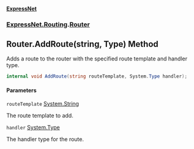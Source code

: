 #### [ExpressNet](ExpressNet.md 'ExpressNet')
### [ExpressNet.Routing](ExpressNet.Routing.md 'ExpressNet.Routing').[Router](ExpressNet.Routing.Router.md 'ExpressNet.Routing.Router')

## Router.AddRoute(string, Type) Method

Adds a route to the router with the specified route template and handler type.

```csharp
internal void AddRoute(string routeTemplate, System.Type handler);
```
#### Parameters

<a name='ExpressNet.Routing.Router.AddRoute(string,System.Type).routeTemplate'></a>

`routeTemplate` [System.String](https://docs.microsoft.com/en-us/dotnet/api/System.String 'System.String')

The route template to add.

<a name='ExpressNet.Routing.Router.AddRoute(string,System.Type).handler'></a>

`handler` [System.Type](https://docs.microsoft.com/en-us/dotnet/api/System.Type 'System.Type')

The handler type for the route.